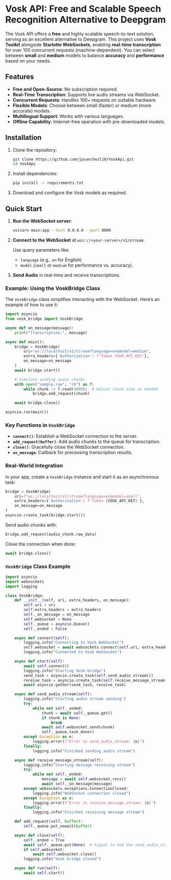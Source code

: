 # Vosk API: Free and Scalable Speech Recognition Alternative to Deepgram

The Vosk API offers a **free** and highly scalable speech-to-text solution, serving as an excellent alternative to Deepgram. This project uses **Vosk Toolkit** alongside **Starlette WebSockets**, enabling **real-time transcription** for over 100 concurrent requests (machine-dependent). You can select between **small** and **medium** models to balance **accuracy** and **performance** based on your needs.

## Features

- **Free and Open-Source**: No subscription required.
- **Real-Time Transcription**: Supports live audio streams via WebSocket.
- **Concurrent Requests**: Handles 100+ requests on suitable hardware.
- **Flexible Models**: Choose between small (faster) or medium (more accurate) models.
- **Multilingual Support**: Works with various languages.
- **Offline Capability**: Internet-free operation with pre-downloaded models.

## Installation

1. Clone the repository:

   ```bash
   git clone https://github.com/jpsanchezl10/VoskApi.git
   cd VoskApi
   ```

2. Install dependencies:

   ```bash
   pip install -r requirements.txt
   ```

3. Download and configure the Vosk models as required.

## Quick Start

1. **Run the WebSocket server**:

   ```bash
   uvicorn main:app --host 0.0.0.0 --port 8000
   ```

2. **Connect to the WebSocket** at `wss://<your-server>/v1/stream`. 

   Use query parameters like:
   - `language` (e.g., `en` for English)
   - `model` (`small` or `medium` for performance vs. accuracy).

3. **Send Audio** in real-time and receive transcriptions.

### Example: Using the VoskBridge Class

The `VoskBridge` class simplifies interacting with the WebSocket. Here’s an example of how to use it:

```python
import asyncio
from vosk_bridge import VoskBridge

async def on_message(message):
    print("Transcription:", message)

async def main():
    bridge = VoskBridge(
        uri="ws://localhost/v1/stream?language=en&model=medium",
        extra_headers={'Authorization': f'Token YOUR_API_KEY'},
        on_message=on_message
    )
    await bridge.start()

    # Simulate sending audio chunks
    with open("sample.raw", "rb") as f:
        while chunk := f.read(4000):  # Adjust chunk size as needed
            bridge.add_request(chunk)

    await bridge.close()

asyncio.run(main())
```

### Key Functions in `VoskBridge`

- **`connect()`**: Establish a WebSocket connection to the server.
- **`add_request(buffer)`**: Add audio chunks to the queue for transcription.
- **`close()`**: Gracefully close the WebSocket connection.
- **`on_message`**: Callback for processing transcription results.

### Real-World Integration

In your app, create a `VoskBridge` instance and start it as an asynchronous task:

```python
bridge = VoskBridge(
    uri=f"ws://localhost/v1/stream?language=en&model=small",
    extra_headers={'Authorization': f'Token {VOSK_API_KEY}'},
    on_message=on_message
)
asyncio.create_task(bridge.start())
```

Send audio chunks with:

```python
bridge.add_request(audio_chunk.raw_data)
```

Close the connection when done:

```python
await bridge.close()
```


### `VoskBridge` Class Example
```python
import asyncio
import websockets
import logging

class VoskBridge:
    def __init__(self, uri, extra_headers, on_message):
        self.uri = uri
        self.extra_headers = extra_headers
        self._on_message = on_message
        self.websocket = None
        self._queue = asyncio.Queue()
        self._ended = False

    async def connect(self):
        logging.info("Connecting to Vosk WebSocket")
        self.websocket = await websockets.connect(self.uri, extra_headers=self.extra_headers)
        logging.info("Connected to Vosk WebSocket")

    async def start(self):
        await self.connect()
        logging.info("Starting Vosk bridge")
        send_task = asyncio.create_task(self.send_audio_stream())
        receive_task = asyncio.create_task(self.receive_message_stream())
        await asyncio.gather(send_task, receive_task)

    async def send_audio_stream(self):
        logging.info("Starting audio stream sending")
        try:
            while not self._ended:
                chunk = await self._queue.get()
                if chunk is None:
                    break
                await self.websocket.send(chunk)
                self._queue.task_done()
        except Exception as e:
            logging.error(f"Error in send_audio_stream: {e}")
        finally:
            logging.info("Finished sending audio stream")

    async def receive_message_stream(self):
        logging.info("Starting message receiving stream")
        try:
            while not self._ended:
                message = await self.websocket.recv()
                await self._on_message(message)
        except websockets.exceptions.ConnectionClosed:
            logging.info("WebSocket connection closed")
        except Exception as e:
            logging.error(f"Error in receive_message_stream: {e}")
        finally:
            logging.info("Finished receiving message stream")

    def add_request(self, buffer):
        self._queue.put_nowait(buffer)

    async def close(self):
        self._ended = True
        await self._queue.put(None)  # Signal to end the send_audio_stream
        if self.websocket:
            await self.websocket.close()
        logging.info("Vosk bridge closed")

    async def run(self):
        await self.start()
```
